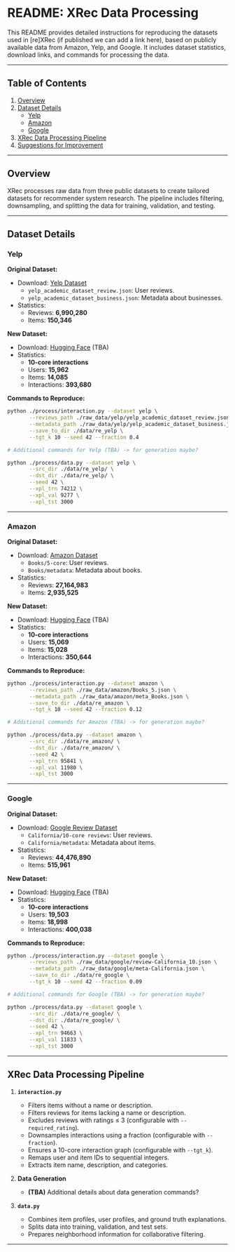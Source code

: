 # README: XRec Data Processing

This README provides detailed instructions for reproducing the datasets used in [re]XRec (if published we can add a link here), based on publicly available data from Amazon, Yelp, and Google. It includes dataset statistics, download links, and commands for processing the data.

---

## Table of Contents
1. [Overview](#overview)
2. [Dataset Details](#dataset-details)
    - [Yelp](#yelp)
    - [Amazon](#amazon)
    - [Google](#google)
3. [XRec Data Processing Pipeline](#xrec-data-processing-pipeline)
4. [Suggestions for Improvement](#suggestions-for-improvement)

---

## Overview
XRec processes raw data from three public datasets to create tailored datasets for recommender system research. The pipeline includes filtering, downsampling, and splitting the data for training, validation, and testing.

---

## Dataset Details

### Yelp
**Original Dataset:**
- Download: [Yelp Dataset](https://www.yelp.com/dataset)
    - `yelp_academic_dataset_review.json`: User reviews.
    - `yelp_academic_dataset_business.json`: Metadata about businesses.
- Statistics:
    - Reviews: **6,990,280**
    - Items: **150,346**

**New Dataset:**
- Download: [Hugging Face](https://huggingface.co/datasets/n-p-petrov/re-x-rec) (TBA)
- Statistics:
    - **10-core interactions**
    - Users: **15,962**
    - Items: **14,085**
    - Interactions: **393,680**

**Commands to Reproduce:**
```bash
python ./process/interaction.py --dataset yelp \
       --reviews_path ./raw_data/yelp/yelp_academic_dataset_review.json \
       --metadata_path ./raw_data/yelp/yelp_academic_dataset_business.json \
       --save_to_dir ./data/re_yelp \
       --tgt_k 10 --seed 42 --fraction 0.4

# Additional commands for Yelp (TBA) -> for generation maybe?

python ./process/data.py --dataset yelp \
       --src_dir ./data/re_yelp/ \
       --dst_dir ./data/re_yelp/ \
       --seed 42 \
       --xpl_trn 74212 \
       --xpl_val 9277 \
       --xpl_tst 3000
```

---

### Amazon

**Original Dataset:**
- Download: [Amazon Dataset](https://cseweb.ucsd.edu/~jmcauley/datasets/amazon_v2/)
    - `Books/5-core`: User reviews.
    - `Books/metadata`: Metadata about books.
- Statistics:
    - Reviews: **27,164,983**
    - Items: **2,935,525**

**New Dataset:**
- Download: [Hugging Face](https://huggingface.co/datasets/n-p-petrov/re-x-rec) (TBA)
- Statistics:
    - **10-core interactions**
    - Users: **15,069**
    - Items: **15,028**
    - Interactions: **350,644**

**Commands to Reproduce:**
```bash
python ./process/interaction.py --dataset amazon \
       --reviews_path ./raw_data/amazon/Books_5.json \
       --metadata_path ./raw_data/amazon/meta_Books.json \
       --save_to_dir ./data/re_amazon \
       --tgt_k 10 --seed 42 --fraction 0.12

# Additional commands for Amazon (TBA) -> for generation maybe?

python ./process/data.py --dataset amazon \
       --src_dir ./data/re_amazon/ \
       --dst_dir ./data/re_amazon/ \
       --seed 42 \
       --xpl_trn 95841 \
       --xpl_val 11980 \
       --xpl_tst 3000
```

---
### Google
**Original Dataset:**
- Download: [Google Review Dataset](https://jiachengli1995.github.io/google/index.html)
    - `California/10-core reviews`: User reviews.
    - `California/metadata`: Metadata about items.
- Statistics:
    - Reviews: **44,476,890**
    - Items: **515,961**

**New Dataset:**
- Download: [Hugging Face](https://huggingface.co/datasets/n-p-petrov/re-x-rec) (TBA)
- Statistics:
    - **10-core interactions**
    - Users: **19,503**
    - Items: **18,998**
    - Interactions: **400,038**

**Commands to Reproduce:**
```bash
python ./process/interaction.py --dataset google \
       --reviews_path ./raw_data/google/review-California_10.json \
       --metadata_path ./raw_data/google/meta-California.json \
       --save_to_dir ./data/re_google \
       --tgt_k 10 --seed 42 --fraction 0.09

# Additional commands for Google (TBA) -> for generation maybe?

python ./process/data.py --dataset google \
       --src_dir ./data/re_google/ \
       --dst_dir ./data/re_google/ \
       --seed 42 \
       --xpl_trn 94663 \
       --xpl_val 11833 \
       --xpl_tst 3000
```

---

## XRec Data Processing Pipeline

1. **`interaction.py`**
    - Filters items without a name or description.
    - Filters reviews for items lacking a name or description.
    - Excludes reviews with ratings ≤ 3 (configurable with `--required_rating`).
    - Downsamples interactions using a fraction (configurable with `--fraction`).
    - Ensures a 10-core interaction graph (configurable with `--tgt_k`).
    - Remaps user and item IDs to sequential integers.
    - Extracts item name, description, and categories.

2. **Data Generation**
    - **(TBA)** Additional details about data generation commands?

3. **`data.py`**
    - Combines item profiles, user profiles, and ground truth explanations.
    - Splits data into training, validation, and test sets.
    - Prepares neighborhood information for collaborative filtering.
---